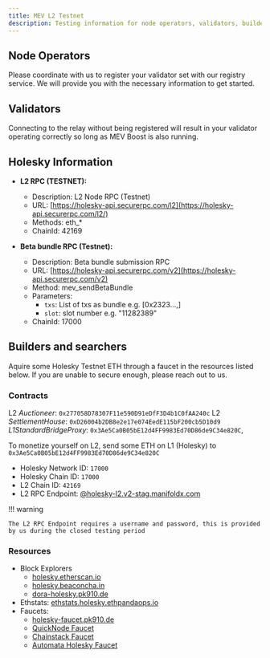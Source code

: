 ```yaml
---
title: MEV L2 Testnet
description: Testing information for node operators, validators, builders, and searchers.
---
```


## Node Operators

Please coordinate with us to register your validator set with our registry service. We will provide
you with the necessary information to get started.

## Validators

Connecting to the relay without being registered will result in your validator operating correctly
so long as MEV Boost is also running.

## Holesky Information

- **L2 RPC (TESTNET):**

  - Description: L2 Node RPC (Testnet)
  - URL: [https://holesky-api.securerpc.com/l2](https://holesky-api.securerpc.com/l2/)
  - Methods: eth\_\*
  - ChainId: 42169

- **Beta bundle RPC (Testnet):**
  - Description: Beta bundle submission RPC
  - URL: [https://holesky-api.securerpc.com/v2](https://holesky-api.securerpc.com/v2)
  - Method: mev_sendBetaBundle
  - Parameters:
    - `txs`: List of txs as bundle e.g. [0x2323...,]
    - `slot`: slot number e.g. "11282389"
  - ChainId: 17000

## Builders and searchers

Aquire some Holesky Testnet ETH through a faucet in the resources listed below. If you are unable to
secure enough, please reach out to us.

### Contracts

L2 _Auctioneer_: `0x277058D78307F11e590D91eDfF3D4b1C0fAA240c` L2 _SettlementHouse_:
`0xD26004b2DB8e2e17e074EedE115bF200cb5D10d9` _L1StandardBridgeProxy_:
`0x3Ae5Ca0B05bE12d4FF9983Ed70D86de9C34e820C`,

To monetize yourself on L2, send some ETH on L1 (Holesky) to
`0x3Ae5Ca0B05bE12d4FF9983Ed70D86de9C34e820C`

- Holesky Network ID: `17000`
- Holesky Chain ID: `17000`
- L2 Chain ID: `42169`
- L2 RPC Endpoint: [@holesky-l2.v2-stag.manifoldx.com](https://holesky-l2.v2-stag.manifoldx.com/)

!!! warning

    The L2 RPC Endpoint requires a username and password, this is provided by us during the closed testing period

### Resources

- Block Explorers
  - [holesky.etherscan.io](https://holesky.etherscan.io/)
  - [holesky.beaconcha.in](https://holesky.beaconcha.in/)
  - [dora-holesky.pk910.de](https://dora-holesky.pk910.de/)
- Ethstats: [ethstats.holesky.ethpandaops.io](https://ethstats.holesky.ethpandaops.io)
- Faucets:
  - [holesky-faucet.pk910.de](https://holesky-faucet.pk910.de/)
  - [QuickNode Faucet](https://faucet.quicknode.com/ethereum/holesky)
  - [Chainstack Faucet](https://faucet.chainstack.com/holesky-faucet)
  - [Automata Holesky Faucet](https://holeskyfaucet.io)
